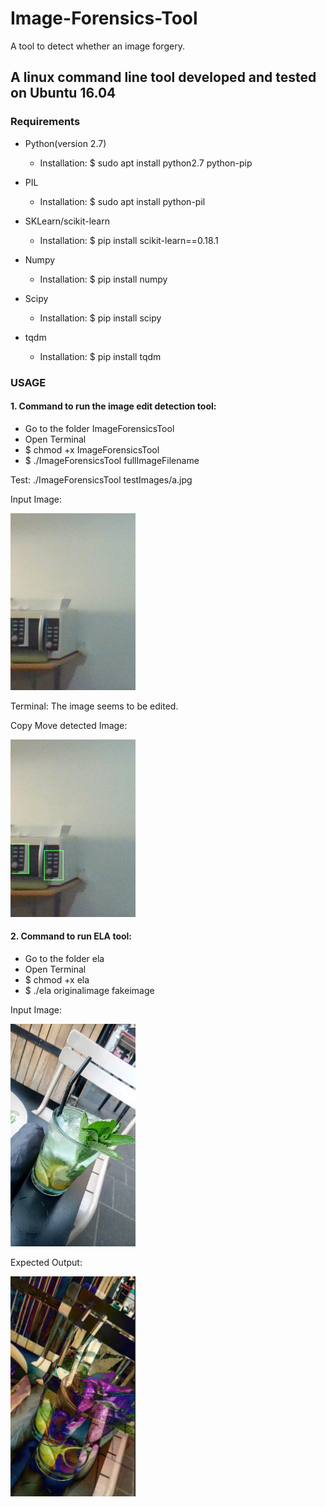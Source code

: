 # Image-Forensics-Tool
A tool to detect whether an image forgery.


## A linux command line tool developed and tested on Ubuntu 16.04


### Requirements
* Python(version 2.7)
  - Installation: $ sudo apt install python2.7 python-pip
  
* PIL 
  - Installation: $ sudo apt install python-pil

* SKLearn/scikit-learn 
  - Installation: $ pip install scikit-learn==0.18.1

* Numpy 
  - Installation: $ pip install numpy

* Scipy 
  - Installation: $ pip install scipy 

* tqdm 
  - Installation: $ pip install tqdm

### USAGE
#### 1. Command to run the image edit detection tool:
+ Go to the folder ImageForensicsTool
+ Open Terminal
+ $ chmod +x ImageForensicsTool 
+ $ ./ImageForensicsTool fullImageFilename

Test: ./ImageForensicsTool testImages/a.jpg

Input Image:

<img src="https://raw.githubusercontent.com/sejaljain1194/image-forensics-tool/master/screenshots/a.png" width="200">

Terminal: The image seems to be edited.

Copy Move detected Image: 

<img src="https://raw.githubusercontent.com/sejaljain1194/image-forensics-tool/master/screenshots/20180623_031816_lined_a.jpg" width="200">

#### 2. Command to run ELA tool:
+ Go to the folder ela
+ Open Terminal
+ $ chmod +x ela
+ $ ./ela originalimage fakeimage

Input Image:

<img src="https://raw.githubusercontent.com/sejaljain1194/image-forensics-tool/master/screenshots/original_glass.jpg" width="200">

Expected Output:

<img src="https://raw.githubusercontent.com/sejaljain1194/image-forensics-tool/master/screenshots/using_ela_tool.PNG" width="200">
